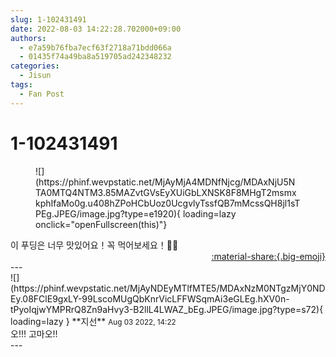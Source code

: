 ```yaml
---
slug: 1-102431491
date: 2022-08-03 14:22:28.702000+09:00
authors:
  - e7a59b76fba7ecf63f2718a71bdd066a
  - 01435f74a49ba8a519705ad242348232
categories:
  - Jisun
tags:
  - Fan Post
---
```


# 1-102431491

<div class="post-container" markdown="1">
<div class="content-container md-sidebar__scrollwrap" markdown="1">


<figure markdown="1">
![](https://phinf.wevpstatic.net/MjAyMjA4MDNfNjcg/MDAxNjU5NTA0MTQ4NTM3.85MAZvtGVsEyXUiGbLXNSK8F8MHgT2msmxkphIfaMo0g.u408hZPoHCbUoz0UcgvlyTssfQB7mMcssQH8jl1sTPEg.JPEG/image.jpg?type=e1920){ loading=lazy onclick="openFullscreen(this)"}
</figure>
이 푸딩은 너무 맛있어요！꼭 먹어보세요！🍮🧡

</div>
</div>

<div style="text-align: right;" markdown="1">
<a href="https://weverse.io/fromis9/fanpost/1-102431491" style="text-align: right;">:material-share:{.big-emoji}</a>
</div>
---

<div class="comments-container md-sidebar__scrollwrap" markdown="1">
<div class="comment" markdown="1">
<div class='id-container' markdown="1">
![](https://phinf.wevpstatic.net/MjAyNDEyMTlfMTE5/MDAxNzM0NTgzMjY0NDEy.08FClE9gxLY-99LscoMUgQbKnrVicLFFWSqmAi3eGLEg.hXV0n-tPyoIqjwYMPRrQ8Zn9aHvy3-B2llL4LWAZ_bEg.JPEG/image.jpg?type=s72){ loading=lazy }
**<span class="artist">지선</span>** <small>Aug 03 2022, 14:22</small><br>
</div>
<div class='comment-body' markdown="1">
오!!! 고마오!!
</div>
</div>
</div>
---
